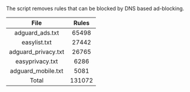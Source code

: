 The script removes rules that can be blocked by DNS based ad-blocking.


| File | Rules |
|:----:|:-----:|
| adguard_ads.txt | 65498 |
| easylist.txt | 27442 |
| adguard_privacy.txt | 26765 |
| easyprivacy.txt | 6286 |
| adguard_mobile.txt | 5081 |
| Total | 131072 |